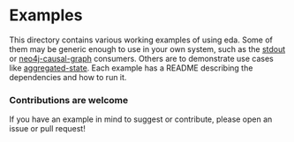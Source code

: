 # Examples

This directory contains various working examples of using eda. Some of them may be generic enough to use in your own system, such as the [stdout](./stdout) or [neo4j-causal-graph](./neo4j-causal-graph) consumers. Others are to demonstrate use cases like [aggregated-state](./aggregated-state). Each example has a README describing the dependencies and how to run it.

### Contributions are welcome

If you have an example in mind to suggest or contribute, please open an issue or pull request!
